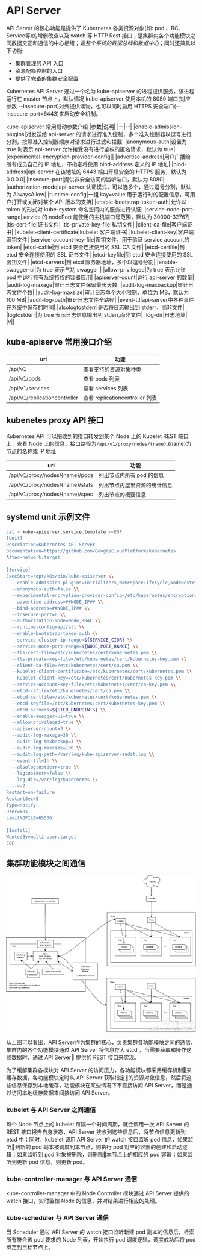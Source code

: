 # API Server

API Server 的核心功能是提供了 Kubernetes 各类资源对象(如: pod 、RC、Service等)的增删改查以及 watch 等 HTTP Rest 接口；是集群内各个功能模块之间数据交互和通信的中心枢纽；*是整个系统的数据总线和数据中心*；同时还兼具以下功能:
 * 集群管理的 API 入口
 * 资源配额控制的入口
 * 提供了完备的集群安全配置


Kubernetes API Server 通过一个名为 kube-apiserver 的进程提供服务，该进程运行在 master 节点上，默认情况 kube-apiserver 使用本机的 8080 端口(对应参数 --insecure-port)对外提供读物，也可以同时启用 HTTPS 安全端口(--insecure-port=6443)来启动安全机制。

kube-apiserver 常用启动参数介绍
|参数|说明|
|--|--|
|enable-admission-plugins|对发送给 api-server 的请求进行准入控制，多个准入控制器以逗号进行分割，按照准入控制器顺序对请求进行过滤和拦截|
|anonymous-auth|设置为 true 时表示 api-server 允许接受没有进行鉴权的匿名请求，默认为 true|
|experimental-encryption-provider-config||
|advertise-address|用户广播给所有成员自己的 IP 地址，不指定将使用 bind-address 定义的 IP 地址|
|bind-address|api-server 在该地址的 6443 端口开启安全的 HTTPS 服务，默认为 0.0.0.0|
|insecure-port|提供非安全访问的监听端口，默认为 8080|
|authorization-mode|api-server 认证模式，可以选多个，通过逗号分割，默认为 AlwaysAllow|
|runtime-config|一组 kay=value 用于运行时的配置信息，可用户打开或关闭对某个 API 版本的支持|
|enable-bootstrap-token-auth|允许以 token 的形式对 kube-system 命名空间内的服务进行认证|
|service-node-port-range|service 的 nodePort 能使用的主机端口号范围，默认为 30000-32767|
|tls-cert-file|证书文件|
|tls-private-key-file|私钥文件|
|client-ca-file|客户端证书|
|kubelet-client-certificate|kubelet 客户端证书|
|kubelet-client-key|客户端密钥文件|
|service-account-key-file|密钥文件，用于验证 service account的token|
|etcd-cafile|到 etcd 安全连接使用的 SSL CA 文件|
|etcd-certfile|到 etcd 安全连接使用的 SSL 证书文件|
|etcd-keyfile|到 etcd 安全连接使用的 SSL 密钥文件|
|etcd-servers|到 etcd 服务器地址，多个以逗号分割|
|enable-swagger-ui|为 true 表示气功 swagger |
|allow-privileged|为 true 表示允许 pod 中运行拥有系统特权的容器应用|
|apiserver-count|运行 api-server 的数量|
|audit-log-maxage|审计日志文件保留最长天数|
|audit-log-maxbackup|审计日志文件个数|
|audit-log-maxsize|审计日志单个大小限制，单位为 MB，默认为 100 MB|
|audit-log-path|审计日志文件全路径|
|event-ttl|api-server中各种事件在系统中保存的时间|
|alsologtostderr|是否将日志输出到 stderr，而非文件|
|logtostderr|为 true 表示日志信息输出到 stderr,而非文件|
|log-dir|日志地址|
|v||

## kube-apiserve 常用接口介绍
| uri                           | 功能                            |
| ----------------------------- | ------------------------------- |
| /api/v1                       | 查看支持的资源对象种类          |
| /api/v1/pods                  | 查看 pods 列表                  |
| /api/v1/services              | 查看 services 列表              |
| /api/v1/replicationcontroller | 查看 replicationcontroller 列表 |

## kubenetes proxy API 接口
Kubernetes API 可以把收到的接口转发到某个 Node 上的 Kubelet REST 端口上，查看 Node 上的信息，接口路径为`/api/v1/proxy/nodes/{name}`,{name}为节点的名称或 IP 地址

| uri                              | 功能                         |
| -------------------------------- | ---------------------------- |
| /api/v1/proxy/nodes/{name}/pods  | 列出节点内所有 pod 的信息    |
| /api/v1/proxy/nodes/{name}/stats | 列出节点内屋里资源的统计信息 |
| /api/v1/proxy/nodes/{name}/spec  | 列出节点的概要信息           |

## systemd unit 示例文件
```sh
cat > kube-apiserver.service.template <<EOF
[Unit]
Description=Kubernetes API Server
Documentation=https://github.com/GoogleCloudPlatform/kubernetes
After=network.target

[Service]
ExecStart=/opt/k8s/bin/kube-apiserver \\
  --enable-admission-plugins=Initializers,NamespaceLifecycle,NodeRestriction,LimitRanger,ServiceAccount,DefaultStorageClass,ResourceQuota \\
  --anonymous-auth=false \\
  --experimental-encryption-provider-config=/etc/kubernetes/encryption-config.yaml \\
  --advertise-address=##NODE_IP## \\
  --bind-address=##NODE_IP## \\
  --insecure-port=0 \\
  --authorization-mode=Node,RBAC \\
  --runtime-config=api/all \\
  --enable-bootstrap-token-auth \\
  --service-cluster-ip-range=${SERVICE_CIDR} \\
  --service-node-port-range=${NODE_PORT_RANGE} \\
  --tls-cert-file=/etc/kubernetes/cert/kubernetes.pem \\
  --tls-private-key-file=/etc/kubernetes/cert/kubernetes-key.pem \\
  --client-ca-file=/etc/kubernetes/cert/ca.pem \\
  --kubelet-client-certificate=/etc/kubernetes/cert/kubernetes.pem \\
  --kubelet-client-key=/etc/kubernetes/cert/kubernetes-key.pem \\
  --service-account-key-file=/etc/kubernetes/cert/ca-key.pem \\
  --etcd-cafile=/etc/kubernetes/cert/ca.pem \\
  --etcd-certfile=/etc/kubernetes/cert/kubernetes.pem \\
  --etcd-keyfile=/etc/kubernetes/cert/kubernetes-key.pem \\
  --etcd-servers=${ETCD_ENDPOINTS} \\
  --enable-swagger-ui=true \\
  --allow-privileged=true \\
  --apiserver-count=3 \\
  --audit-log-maxage=30 \\
  --audit-log-maxbackup=3 \\
  --audit-log-maxsize=100 \\
  --audit-log-path=/var/log/kube-apiserver-audit.log \\
  --event-ttl=1h \\
  --alsologtostderr=true \\
  --logtostderr=false \\
  --log-dir=/var/log/kubernetes \\
  --v=2
Restart=on-failure
RestartSec=5
Type=notify
User=k8s
LimitNOFILE=65536

[Install]
WantedBy=multi-user.target
EOF
```

## 集群功能模块之间通信
![Kubernetes结构图](picture/kubernetes.jpg)

从上图可以看出，API Server作为集群的核心，负责集群各功能模块之间的通信，集群内的各个功能模块通过 API Server 将信息存入 etcd ，当需要获取和操作这些数据时，通过 API Server 提供的 REST 接口来实现。

为了缓解集群各模块对 API Server 的访问压力，各功能模块都采用缓存机制来缓存数据，各功能模块定时从 API Server 获取指定的资源对象信息，然后将这些信息保存到本地缓存，功能模块在某些情况下不直接访问 API Server，而是通过访问本地缓存数据来间接访问 API Server。

### kubelet 与 API Server 之间通信
每个 Node 节点上的 kubelet 每隔一个时间周期，就会调用一次 API Server 的 REST 接口报告自身状态，API Server 接收到这些信息后，将节点信息更新到 etcd 中；同时，kubelet 调用 API Server 的 watch 接口监听 pod 信息，如果监听到新的 pod 副本被调度到本节点，则执行 pod 对应的容器的创建和启动逻辑；如果监听到 pod 对象被删除，则删除本节点上的相应的 pod 容器；如果监听到更新 pod  信息，则更新 pod。

### kube-controller-manager 与 API Server 通信
kube-controller-manager 中的 Node Controller 模块通过 API Server 提供的 watch 接口，实时监控 Node 的信息，并对结果进行相应的处理。

### kube-scheduler 与 API Server 通信
当 Scheduler 通过 API Server 的 watch 接口监听新建 pod 副本的信息后，检索所有符合该 pod 要求的 Node 列表，开始执行 pod 调度逻辑，调度成功后将 pod 绑定到目标节点上。